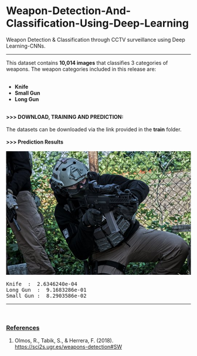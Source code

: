 # Weapon-Detection-And-Classification-Using-Deep-Learning
Weapon Detection &amp; Classification through CCTV surveillance using Deep Learning-CNNs.
<hr>
This dataset contains <b>10,014 images</b> that classifies 3 categories of weapons. The weapon categories
  included in this release are: <br><br>

  - <b> Knife </b> <br>
  - <b> Small Gun </b> <br>
  - <b> Long Gun</b> <br> <br>
 
 <b>>>> DOWNLOAD, TRAINING AND PREDICTION: </b> <br><br>
 The datasets can be downloaded via the link provided in the **train** folder. <br><br>
 <b>>>> Prediction Results</b> <br><br>
<img src="test/test.jpg" />
<pre>
Knife  :  2.6346240e-04
Long Gun  :  9.1683286e-01
Small Gun :  8.2903586e-02
</pre>

<hr>
<br>

<h3><b><u>References</u></b></h3>

 1. Olmos, R., Tabik, S., & Herrera, F. (2018).<br>
 <a href="https://sci2s.ugr.es/weapons-detection#SW" >https://sci2s.ugr.es/weapons-detection#SW</a> <br><br>
